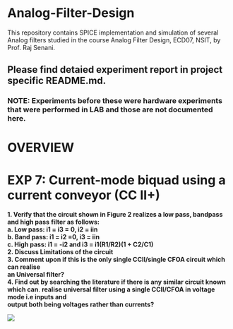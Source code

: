 # Analog-Filter-Design
This repository contains SPICE implementation and simulation of several Analog filters studied in the course Analog Filter Design,
 ECD07, NSIT, by Prof. Raj Senani.

## Please find detaied experiment report in project specific README.md. 
### NOTE: Experiments before these were hardware experiments that were performed in LAB and those are not documented here. 

# OVERVIEW

# EXP 7: Current-mode biquad using a current conveyor (CC II+)
**1. Verify that the circuit shown in Figure 2 realizes a low pass, bandpass and high pass**
    **filter as follows:**  
       **a. Low pass: i1 = i3 = 0, i2 = iin**  
       **b. Band pass: i1 = i2 =0, i3 = iin**  
       **c. High pass: i1 = -i2 and i3 = i1(R1/R2)(1 + C2/C1)  
2. Discuss Limitations of the circuit  
3. Comment upon if this is the only single CCII/single CFOA circuit which can realise**  
    **an Universal filter?  
4. Find out by searching the literature if there is any similar circuit known which can**. 
    **realise universal filter using a single CCII/CFOA in voltage mode i.e inputs and**  
    **output both being voltages rather than currents?**  
   
![](https://i.imgur.com/CEJTwHx.png)
